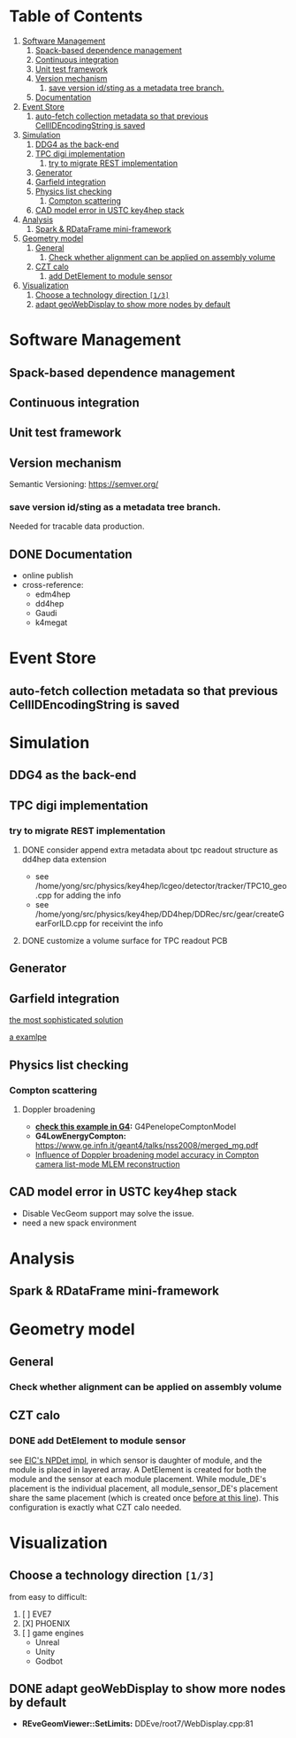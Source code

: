 
# Table of Contents

1.  [Software Management](#org3e27fc1)
    1.  [Spack-based dependence management](#org1fb0d3c)
    2.  [Continuous integration](#org17bbab7)
    3.  [Unit test framework](#org27f0186)
    4.  [Version mechanism](#org7587054)
        1.  [save version id/sting as a  metadata tree branch.](#org88a4dd6)
    5.  [Documentation](#org24f59c8)
2.  [Event Store](#orgcb7f268)
    1.  [auto-fetch collection metadata so that previous CellIDEncodingString is saved](#org8d0f906)
3.  [Simulation](#org76eaf46)
    1.  [DDG4 as the back-end](#orgf8c6505)
    2.  [TPC digi implementation](#orgeea192e)
        1.  [try to migrate REST implementation](#org9ae7c86)
    3.  [Generator](#orge8cda74)
    4.  [Garfield integration](#org96ad3b1)
    5.  [Physics list checking](#org9655849)
        1.  [Compton scattering](#orga88d00b)
    6.  [CAD model error in USTC key4hep stack](#org8b00ba6)
4.  [Analysis](#org84a1e2e)
    1.  [Spark & RDataFrame mini-framework](#orgeec5333)
5.  [Geometry model](#org285882e)
    1.  [General](#orgc4ffab1)
        1.  [Check whether alignment can be applied on assembly volume](#org58578a1)
    2.  [CZT calo](#org8f2e196)
        1.  [add DetElement to module sensor](#orgeb28e82)
6.  [Visualization](#org0518792)
    1.  [Choose a technology direction <code>[1/3]</code>](#org7a23f17)
    2.  [adapt geoWebDisplay to show more nodes by default](#org1737f5f)


<a id="org3e27fc1"></a>

# Software Management


<a id="org1fb0d3c"></a>

## Spack-based dependence management


<a id="org17bbab7"></a>

## Continuous integration


<a id="org27f0186"></a>

## Unit test framework


<a id="org7587054"></a>

## Version mechanism

Semantic Versioning: <https://semver.org/>


<a id="org88a4dd6"></a>

### save version id/sting as a  metadata tree branch.

Needed for tracable data production.


<a id="org24f59c8"></a>

## DONE Documentation

-   online publish
-   cross-reference:
    -   edm4hep
    -   dd4hep
    -   Gaudi
    -   k4megat


<a id="orgcb7f268"></a>

# Event Store


<a id="org8d0f906"></a>

## auto-fetch collection metadata so that previous CellIDEncodingString is saved


<a id="org76eaf46"></a>

# Simulation


<a id="orgf8c6505"></a>

## DDG4 as the back-end


<a id="orgeea192e"></a>

## TPC digi implementation


<a id="org9ae7c86"></a>

### try to migrate REST implementation

1.  DONE consider append extra metadata about tpc readout structure as dd4hep data extension

    -   see /home/yong/src/physics/key4hep/lcgeo/detector/tracker/TPC10\_geo.cpp for adding the info
    -   see /home/yong/src/physics/key4hep/DD4hep/DDRec/src/gear/createGearForILD.cpp for receivint the info

2.  DONE customize a volume surface for TPC readout PCB


<a id="orge8cda74"></a>

## Generator


<a id="org96ad3b1"></a>

## Garfield integration

[the most sophisticated solution](https://garfieldpp.web.cern.ch/garfieldpp/examples/geant4-interface/)

[a examlpe](https://github.com/nimanthaperera/GEANT4_garfield_integration)


<a id="org9655849"></a>

## Physics list checking


<a id="orga88d00b"></a>

### Compton scattering

1.  Doppler broadening

    -   **[check this example in G4](file:///home/yong/src/physics/geant4/examples/extended/electromagnetic/TestEm14/src/PhysListEmPenelope.cc):** G4PenelopeComptonModel
    -   **G4LowEnergyCompton:** <https://www.ge.infn.it/geant4/talks/nss2008/merged_mg.pdf>
    -   [Influence of Doppler broadening model accuracy in Compton camera list-mode MLEM reconstruction](https://hal.science/hal-03481082/file/manuscrit.pdf)


<a id="org8b00ba6"></a>

## CAD model error in USTC key4hep stack

-   Disable VecGeom support may solve the issue.
-   need a new spack environment


<a id="org84a1e2e"></a>

# Analysis


<a id="orgeec5333"></a>

## Spark & RDataFrame mini-framework


<a id="org285882e"></a>

# Geometry model


<a id="orgc4ffab1"></a>

## General


<a id="org58578a1"></a>

### Check whether alignment can be applied on assembly volume


<a id="org8f2e196"></a>

## CZT calo


<a id="orgeb28e82"></a>

### DONE add DetElement to module sensor

see [EIC's NPDet impl](file:///home/yong/src/physics/eic/NPDet/src/detectors/trackers/src/GenericSiliconTrackerBarrel_geo.cpp), in which sensor is daughter of module, and the module is placed in layered array.
A DetElement is created for both the module and the sensor at each module placement.
While module\_DE's placement is the individual placement, all module\_sensor\_DE's placement share the same
placement (which is created once [before at this line](file:///home/yong/src/physics/eic/NPDet/src/detectors/trackers/src/GenericSiliconTrackerBarrel_geo.cpp)).
This configuration is exactly what CZT calo needed.


<a id="org0518792"></a>

# Visualization


<a id="org7a23f17"></a>

## Choose a technology direction <code>[1/3]</code>

from easy to difficult:

1.  [ ] EVE7
2.  [X] PHOENIX
3.  [ ] game engines
    -   Unreal
    -   Unity
    -   Godbot


<a id="org1737f5f"></a>

## DONE adapt geoWebDisplay to show more nodes by default

-   **REveGeomViewer::SetLimits:** DDEve/root7/WebDisplay.cpp:81

